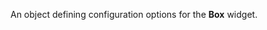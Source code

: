 <!--**
/*-------------------------------------------
    Auto-generated file. Do not modify.
-------------------------------------------

**-->

<!--shortDescription-->
An object defining configuration options for the **Box** widget.
<!--/shortDescription-->

<!--fullDescription-->

<!--/fullDescription-->